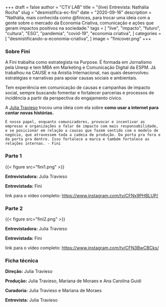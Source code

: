 +++
draft = false
author = "CTV LAB"
title = "(live) Entrevista: Nathália Rocha"
slug = "desmistifica-ec-fini"
date = "2020-09-16"
description = "Nathália, mais conhecida como @finices, para trocar uma ideia com a gente sobre o mercado da Economia Criativa, comunicação e ações que geram impactos positivos na sociedade.⁣"
tags = [
    "live",
    "impacto",
    "futuro",
    "cultura",
    "ESG",
    "pandemia",
    "covid-19",
    "economia criativa",
]
categories = [
    "desmistificando-a-economia-criativa",
]
image = "finicover.png"
+++

### Sobre Fini

A Fini trabalha como estrategista na Purpose. É formada em Jornalismo pela Unesp e tem MBA em Marketing e Comunicação Digital da ESPM. Já trabalhou na CAUSE e na Anistia Internacional, nas quais desenvolveu estratégias e narrativas para apoiar causas sociais e ambientais. 

Tem experiência em comunicação de causas e campanhas de impacto social, sempre buscando fomentar e fortalecer parcerias e processos de incidência a partir da perspectiva do engajamento cívico.


A [Julia Travieso](https://www.instagram.com/juliagtr/) trocou uma ideia com ela sobre **como usar a internet para contar novas histórias.**

`É nosso papel, enquanto comunicadores, provocar e incentivar as empresas e organizações a falar de impacto com mais responsabilidade, e se posicionar em relação a causas que fazem sentido com o modelo de negócio, que atravessem toda a cadeia de produção. Da porta pra fora e da porta pra dentro. Isso fortalece a marca e também fortalece as relações internas. - Fini` 

### Parte 1

{{< figure src="fini1.png" >}}

**Entrevistadora:** Julia Travieso

**Entrevistada:** Fini

link para o vídeo completo: https://www.instagram.com/tv/CFNx9PHBLUP/


### Parte 2

{{< figure src="fini2.png" >}}

**Entrevistadora:** Julia Travieso

**Entrevistada:** Fini

link para o vídeo completo: https://www.instagram.com/tv/CFN3BwCBCks/


### Ficha técnica

**Direção:** Julia Travieso

**Produção:** Julia Travieso, Mariana de Moraes e Ana Carolina Guidi

**Curadoria:** Julia Travieso e Mariana de Moraes

**Entrevista:** Julia Travieso
